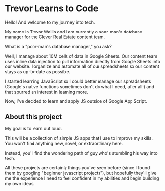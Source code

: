 # Trevor Learns to Code

Hello! And welcome to my journey into tech. 

My name is Trevor Wallis and I am currently a poor-man's database manager for the Clever Real Estate content team. 

What is a "poor-man's database manager," you ask? 

Well, I manage about 10M cells of data in Google Sheets. Our content team uses inline data injection to pull information directly from Google Sheets into our website. I organize and automate all of our spreadsheets so our content stays as up-to-date as possible. 

I started learning JavaScript so I could better manage our spreadsheets (Google's native functions sometimes don't do what I need, after all!) and that spurred an interest in learning more. 

Now, I've decided to learn and apply JS outside of Google App Script. 

## About this project

My goal is to learn out loud. 

This will be a collection of simple JS apps that I use to improve my skills. You won't find anything new, novel, or extraordinary here. 

Instead, you'll find the wondering path of guy who's stumbling his way into tech. 

All these projects are certainly things you've seen before (since I found them by googling "beginner javascript projects"), but hopefully they'll give me the experience I need to feel confident in my abilities and begin building my own ideas. 